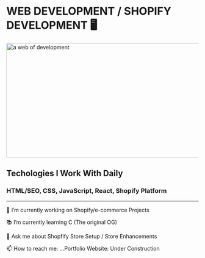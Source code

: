 <h1>WEB DEVELOPMENT / SHOPIFY DEVELOPMENT 🖥</h1> 


<img src="https://images.pexels.com/photos/276502/pexels-photo-276502.jpeg?auto=compress&cs=tinysrgb&w=1600" alt="a web of development" style="height: 300px; width: 1200px; object-fit: cover">

<h2>Techologies I Work With Daily</h2>
<h3>HTML/SEO, CSS, JavaScript, React, Shopify Platform</h3>

<hr/>

<p>🛒 I’m currently working on Shopify/e-commerce Projects</p>
<p>📚 I’m currently learning C (The original OG)</p>
<p>💬 Ask me about Shopfify Store Setup / Store Enhancements</p>
<p>📫 How to reach me: ...Portfolio Website: Under Construction</p>
